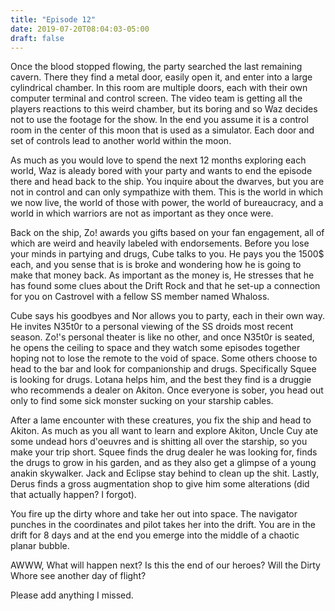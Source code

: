 ```yaml
---
title: "Episode 12"
date: 2019-07-20T08:04:03-05:00
draft: false
---
```

Once the blood stopped flowing, the party searched the last remaining cavern.  There they find a metal door, easily open it, and enter into a large cylindrical chamber.  In this room are multiple doors, each with their own computer terminal and control screen.  The video team is getting all the players reactions to this weird chamber, but its boring and so Waz decides not to use the footage for the show.  In the end you assume it is a control room in the center of this moon that is used as a simulator.  Each door and set of controls lead to another world within the moon.

As much as you would love to spend the next 12 months exploring each world, Waz is aleady bored with your party and wants to end the episode there and head back to the ship.  You inquire about the dwarves, but you are not in control and can only sympathize with them.  This is the world in which we now live, the world of those with power, the world of bureaucracy, and a world in which warriors are not as important as they once were.

Back on the ship, Zo! awards you gifts based on your fan engagement, all of which are weird and heavily labeled with endorsements.  Before you lose your minds in partying and drugs, Cube talks to you.  He pays you the 1500$ each, and you sense that is is broke and wondering how he is going to make that money back.  As important as the money is, He stresses that he has found some clues about the Drift Rock and that he set-up a connection for you on Castrovel with a fellow SS member named Whaloss.  

Cube says his goodbyes and Nor allows you to party, each in their own way.  He invites N35t0r to a personal viewing of the SS droids most recent season.  Zo!'s personal theater is like no other, and once N35t0r is seated, he opens the ceiling to space and they watch some episodes together hoping not to lose the remote to the void of space.  Some others choose to head to the bar and look for companionship and drugs.  Specifically Squee is looking for drugs.  Lotana helps him, and the best they find is a druggie who recommends a dealer on Akiton.  Once everyone is sober, you head out only to find some sick monster sucking on your starship cables.

After a lame encounter with these creatures, you fix the ship and head to Akiton.  As much as you all want to learn and explore Akiton, Uncle Cuy ate some undead hors d'oeuvres  and is shitting all over the starship, so you make your trip short.  Squee finds the drug dealer he was looking for, finds the drugs to grow in his garden, and as they also get a glimpse of a young anakin skywalker. Jack and Eclipse stay behind to clean up the shit.  Lastly, Derus finds a gross augmentation shop to give him some alterations (did that actually happen? I forgot).

You fire up the dirty whore and take her out into space.  The navigator punches in the coordinates and pilot takes her into the drift.  You are in the drift for 8 days and at the end you emerge into the middle of a chaotic planar bubble. 

AWWW, What will happen next?  Is this the end of our heroes?  Will the Dirty Whore see another day of flight?

Please add anything I missed.

